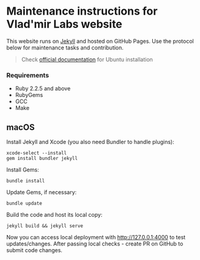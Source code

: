 # Maintenance instructions for Vlad'mir Labs website

This website runs on [Jekyll](https://github.com/jekyll/jekyll) and hosted on GitHub Pages. Use the protocol below for maintenance tasks and contribution.

> Check [official documentation](https://jekyllrb.com/docs/installation/) for Ubuntu installation

### Requirements
* Ruby 2.2.5 and above
* RubyGems
* GCC
* Make

## macOS
Install Jekyll and Xcode (you also need Bundler to handle plugins):
```
xcode-select --install
gem install bundler jekyll
```
Install Gems:
```
bundle install
```
Update Gems, if necessary:
```
bundle update
```
Build the code and host its local copy:
```
jekyll build && jekyll serve
```
Now you can access local deployment with http://127.0.0.1:4000 to test updates/changes. After passing local checks - create PR on GitHub to submit code changes.
